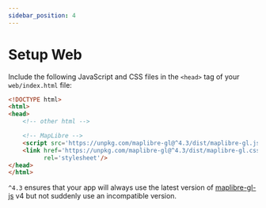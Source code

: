 ```yaml
---
sidebar_position: 4
---
```


# Setup Web

Include the following JavaScript and CSS files in the `<head>` tag of
your `web/index.html` file:

```html title="web/index.html"
<!DOCTYPE html>
<html>
<head>
    <!-- other html -->

    <!-- MapLibre -->
    <script src='https://unpkg.com/maplibre-gl@^4.3/dist/maplibre-gl.js'></script>
    <link href='https://unpkg.com/maplibre-gl@^4.3/dist/maplibre-gl.css'
          rel='stylesheet'/>
</head>
</html>
```

`^4.3` ensures that your app will always use the latest version of
[maplibre-gl-js](https://github.com/maplibre/maplibre-gl-js) v4 but not suddenly
use an incompatible version.
